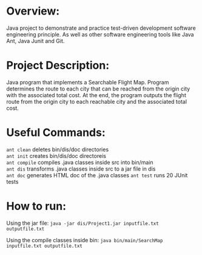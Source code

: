# Overview:
Java project to demonstrate and practice test-driven development software engineering principle. As well as other software engineering tools like Java Ant, Java Junit and Git.

# Project Description:
Java program that implements a Searchable Flight Map. Program determines  the route to each city that can be reached from the origin city with the associated total cost. At the end, the program outputs the flight route from the origin city to each reachable city and the associated total cost.

# Useful Commands:
```ant clean``` deletes bin/dis/doc directories<br />
```ant init``` creates bin/dis/doc directoreis<br />
```ant compile``` compiles .java classes inside src into bin/main<br />
```ant dis``` transforms .java classes inside src to a jar file in dis<br />
```ant doc``` generates HTML doc of the .java classes
```ant test``` runs 20 JUnit tests


# How to run:
Using the jar file:
```java -jar dis/Project1.jar inputfile.txt outputfile.txt```<br />

Using the compile classes inside bin:
```java bin/main/SearchMap inputfile.txt outputfile.txt```<br />
